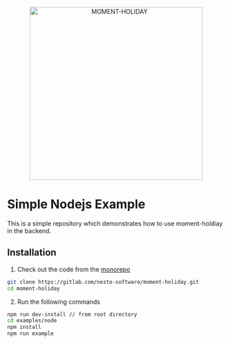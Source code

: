 <p align="center">
  <img alt="MOMENT-HOLIDAY" width="400px" src="https://nesto-software.gitlab.io/moment-holiday/docs/assets/images/moment-holiday.png" />
</p>

# Simple Nodejs Example
This is a simple repository which demonstrates how to use moment-holdiay in the backend.

## Installation

1. Check out the code from the [monorepo](https://gitlab.com/nesto-software/moment-holiday)

```bash
git clone https://gitlab.com/nesto-software/moment-holiday.git
cd moment-holiday
```

2. Run the following commands

```bash
npm run dev-install // from root directory
cd examples/node
npm install
npm run example
```